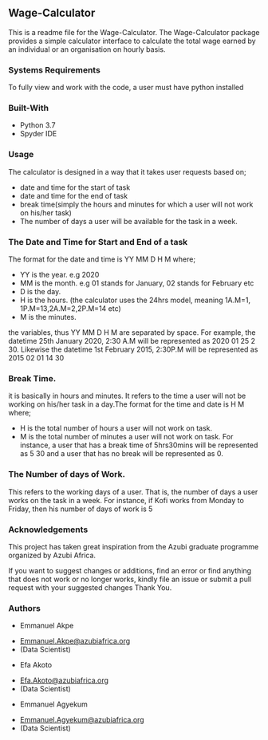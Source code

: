 ## Wage-Calculator
This is a readme file for the Wage-Calculator.
The Wage-Calculator package provides a simple calculator interface to calculate 
the total wage earned by an individual or an organisation on 
hourly basis.

### Systems Requirements
To fully view and work with the code, a user must have python installed

### Built-With
* Python 3.7
* Spyder IDE


### Usage

The calculator is designed in a way that it takes user requests based on;
* date and time for the start of task
* date and time for the end of task
* break time(simply the hours and minutes for which a user will not work on his/her task)
* The number of days a user will be available for the task in a week.

### The Date and Time for Start and End of a task

The format for the date and time is YY MM D H M
where;
* YY is the year. e.g 2020
* MM is the month. e.g 01 stands for January, 02 stands for February etc
* D  is the day. 
* H  is the hours.
(the calculator uses the 24hrs model, meaning 1A.M=1, 1P.M=13,2A.M=2,2P.M=14 etc)
* M  is the minutes.

the variables, thus YY MM D H M are separated by space. For example, the 
datetime 25th January 2020, 2:30 A.M will be represented as 2020 01 25 2 30.
Likewise the datetime 1st February 2015, 2:30P.M will be represented as
2015 02 01 14 30

### Break Time.
it is basically in hours and minutes. It refers to the time a user will not be working
on his/her task in a day.The format for the time and date is H M where;
* H is the total number of hours a user will not work on task.
* M is the total number of minutes a user will not work on task.
For instance, a user that has a break time of 5hrs30mins will be represented as 5 30
and a user that has no break will be represented as 0.

### The Number of days of Work.
This refers to the working days of a user. That is, the number of days a user
works on the task in a week. For instance, if Kofi works from Monday to Friday, then his 
number of days of work is 5


### Acknowledgements
This project has taken great inspiration from the Azubi graduate programme 
organized by Azubi Africa.


If you want to suggest changes or additions, find an error or find anything that
does not work or no longer works, kindly file an issue or submit a pull request 
with your suggested changes
Thank You.


### Authors

* Emmanuel Akpe
- Emmanuel.Akpe@azubiafrica.org
- (Data Scientist)

* Efa Akoto
- Efa.Akoto@azubiafrica.org
- (Data Scientist)

* Emmanuel Agyekum
- Emmanuel.Agyekum@azubiafrica.org
- (Data Scientist)







